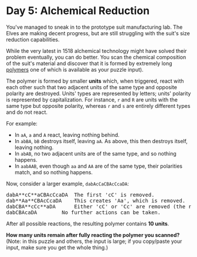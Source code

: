 Day 5: Alchemical Reduction
===========================

You've managed to sneak in to the prototype suit manufacturing lab. The Elves
are making decent progress, but are still struggling with the suit's size
reduction capabilities.

While the very latest in 1518 alchemical technology might have solved their
problem eventually, you can do better. You scan the chemical composition of the
suit's material and discover that it is formed by extremely long
[polymers](https://en.wikipedia.org/wiki/Polymer) one of which is available as
your puzzle input).

The polymer is formed by smaller **units** which, when triggered, react with
each other such that two adjacent units of the same type and opposite polarity
are destroyed. Units' types are represented by letters; units' polarity is
represented by capitalization. For instance, `r` and `R` are units with the
same type but opposite polarity, whereas `r` and `s` are entirely different
types and do not react.

For example:

* In `aA`, `a` and `A` react, leaving nothing behind.
* In `abBA`, `bB` destroys itself, leaving `aA`. As above, this then destroys
  itself, leaving nothing.
* In `abAB`, no two adjacent units are of the same type, and so nothing
  happens.
* In `aabAAB`, even though `aa` and `AA` are of the same type, their
  polarities match, and so nothing happens.

Now, consider a larger example, `dabAcCaCBAcCcaDA`:

<pre>dabA**cC**aCBAcCcaDA  The first 'cC' is removed.
dab**Aa**CBAcCcaDA    This creates 'Aa', which is removed.
dabCBA**cCc**aDA      Either 'cC' or 'Cc' are removed (the result is the same).
dabCBAcaDA        No further actions can be taken.</pre>

After all possible reactions, the resulting polymer contains **10 units**.

**How many units remain after fully reacting the polymer you scanned?** (Note:
in this puzzle and others, the input is large; if you copy/paste your input,
make sure you get the whole thing.)
